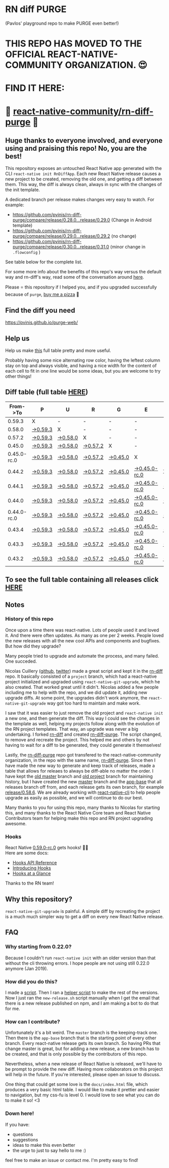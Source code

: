 # RN diff PURGE
(Pavlos' playground repo to make PURGE even better!)

# THIS REPO HAS MOVED TO THE OFFICIAL REACT-NATIVE-COMMUNITY ORGANIZATION. 😍
# FIND IT HERE:  
# 💪 [react-native-community/rn-diff-purge](https://github.com/react-native-community/rn-diff-purge) 🎉
## Huge thanks to everyone involved, and everyone using and praising this repo! No, you are the best!

This repository exposes an untouched React Native app generated with the CLI
`react-native init RnDiffApp`. Each new React Native release causes a new project to be created, removing the old one, and getting a diff between them. This way, the diff is always clean, always in sync with the changes of the init template.

A dedicated branch per release makes changes very easy
to watch. For example:

* https://github.com/pvinis/rn-diff-purge/compare/release/0.28.0...release/0.29.0
(Change in Android template)
* https://github.com/pvinis/rn-diff-purge/compare/release/0.29.0...release/0.29.2
(no change)
* https://github.com/pvinis/rn-diff-purge/compare/release/0.30.0...release/0.31.0
(minor change in `.flowconfig` )

See table below for the complete list.

For some more info about the benefits of this repo's way versus the default way and rn-diff's way, read some of the conversation around [here](https://github.com/react-native-community/discussions-and-proposals/issues/68#issuecomment-452227478).

Please :star: this repository if I helped you, and if you upgraded successfully because of `purge`, [buy me a pizza](https://www.buymeacoffee.com/DGWwHVZ4s) :pizza:

## Find the diff you need
https://pvinis.github.io/purge-web/

## Help us
Help us make [this](https://pvinis.github.io/rn-diff-purge) full table pretty and more useful.

Probably having some nice alternating row color, having the leftest column stay on top and always visible, and having a nice width for the content of each cell to fit in one line would be some ideas, but you are welcome to try other things!

## Diff table (full table [HERE](https://pvinis.github.io/rn-diff-purge))

| From->To    | P                                                                                               | U                                                                                               | R                                                                                               | G                                                                                               | E                                                                                                         |                                                                                                 | T                                                                                               | I                                                                                               | M                                                                                                    | E                                                                                          | !                                                                                          | !   |
| ----------- | ----------------------------------------------------------------------------------------------- | ----------------------------------------------------------------------------------------------- | ----------------------------------------------------------------------------------------------- | ----------------------------------------------------------------------------------------------- | --------------------------------------------------------------------------------------------------------- | ----------------------------------------------------------------------------------------------- | ----------------------------------------------------------------------------------------------- | ----------------------------------------------------------------------------------------------- | ---------------------------------------------------------------------------------------------------- | ------------------------------------------------------------------------------------------ | ------------------------------------------------------------------------------------------ | --- |
| 0.59.3      | X                                                                                               | -                                                                                               | -                                                                                               | -                                                                                               | -                                                                                                         | -                                                                                               | -                                                                                               | -                                                                                               | -                                                                                                    | -                                                                                          | -                                                                                          | -   |
| 0.58.0      | [->0.59.3](https://github.com/pvinis/rn-diff-purge/compare/release/0.58.0..release/0.59.3)      | X                                                                                               | -                                                                                               | -                                                                                               | -                                                                                                         | -                                                                                               | -                                                                                               | -                                                                                               | -                                                                                                    | -                                                                                          | -                                                                                          | -   |
| 0.57.2      | [->0.59.3](https://github.com/pvinis/rn-diff-purge/compare/release/0.57.2..release/0.59.3)      | [->0.58.0](https://github.com/pvinis/rn-diff-purge/compare/release/0.57.2..release/0.58.0)      | X                                                                                               | -                                                                                               | -                                                                                                         | -                                                                                               | -                                                                                               | -                                                                                               | -                                                                                                    | -                                                                                          | -                                                                                          | -   |
| 0.45.0      | [->0.59.3](https://github.com/pvinis/rn-diff-purge/compare/release/0.45.0..release/0.59.3)      | [->0.58.0](https://github.com/pvinis/rn-diff-purge/compare/release/0.45.0..release/0.58.0)      | [->0.57.2](https://github.com/pvinis/rn-diff-purge/compare/release/0.45.0..release/0.57.2)      | X                                                                                               | -                                                                                                         | -                                                                                               | -                                                                                               | -                                                                                               | -                                                                                                    | -                                                                                          | -                                                                                          | -   |
| 0.45.0-rc.0 | [->0.59.3](https://github.com/pvinis/rn-diff-purge/compare/release/0.45.0-rc.0..release/0.59.3) | [->0.58.0](https://github.com/pvinis/rn-diff-purge/compare/release/0.45.0-rc.0..release/0.58.0) | [->0.57.2](https://github.com/pvinis/rn-diff-purge/compare/release/0.45.0-rc.0..release/0.57.2) | [->0.45.0](https://github.com/pvinis/rn-diff-purge/compare/release/0.45.0-rc.0..release/0.45.0) | X                                                                                                         | -                                                                                               | -                                                                                               | -                                                                                               | -                                                                                                    | -                                                                                          | -                                                                                          | -   |
| 0.44.2      | [->0.59.3](https://github.com/pvinis/rn-diff-purge/compare/release/0.44.2..release/0.59.3)      | [->0.58.0](https://github.com/pvinis/rn-diff-purge/compare/release/0.44.2..release/0.58.0)      | [->0.57.2](https://github.com/pvinis/rn-diff-purge/compare/release/0.44.2..release/0.57.2)      | [->0.45.0](https://github.com/pvinis/rn-diff-purge/compare/release/0.44.2..release/0.45.0)      | [->0.45.0-rc.0](https://github.com/pvinis/rn-diff-purge/compare/release/0.44.2..release/0.45.0-rc.0)      | X                                                                                               | -                                                                                               | -                                                                                               | -                                                                                                    | -                                                                                          | -                                                                                          | -   |
| 0.44.1      | [->0.59.3](https://github.com/pvinis/rn-diff-purge/compare/release/0.44.1..release/0.59.3)      | [->0.58.0](https://github.com/pvinis/rn-diff-purge/compare/release/0.44.1..release/0.58.0)      | [->0.57.2](https://github.com/pvinis/rn-diff-purge/compare/release/0.44.1..release/0.57.2)      | [->0.45.0](https://github.com/pvinis/rn-diff-purge/compare/release/0.44.1..release/0.45.0)      | [->0.45.0-rc.0](https://github.com/pvinis/rn-diff-purge/compare/release/0.44.1..release/0.45.0-rc.0)      | [->0.44.2](https://github.com/pvinis/rn-diff-purge/compare/release/0.44.1..release/0.44.2)      | X                                                                                               | -                                                                                               | -                                                                                                    | -                                                                                          | -                                                                                          | -   |
| 0.44.0      | [->0.59.3](https://github.com/pvinis/rn-diff-purge/compare/release/0.44.0..release/0.59.3)      | [->0.58.0](https://github.com/pvinis/rn-diff-purge/compare/release/0.44.0..release/0.58.0)      | [->0.57.2](https://github.com/pvinis/rn-diff-purge/compare/release/0.44.0..release/0.57.2)      | [->0.45.0](https://github.com/pvinis/rn-diff-purge/compare/release/0.44.0..release/0.45.0)      | [->0.45.0-rc.0](https://github.com/pvinis/rn-diff-purge/compare/release/0.44.0..release/0.45.0-rc.0)      | [->0.44.2](https://github.com/pvinis/rn-diff-purge/compare/release/0.44.0..release/0.44.2)      | [->0.44.1](https://github.com/pvinis/rn-diff-purge/compare/release/0.44.0..release/0.44.1)      | X                                                                                               | -                                                                                                    | -                                                                                          | -                                                                                          | -   |
| 0.44.0-rc.0 | [->0.59.3](https://github.com/pvinis/rn-diff-purge/compare/release/0.44.0-rc.0..release/0.59.3) | [->0.58.0](https://github.com/pvinis/rn-diff-purge/compare/release/0.44.0-rc.0..release/0.58.0) | [->0.57.2](https://github.com/pvinis/rn-diff-purge/compare/release/0.44.0-rc.0..release/0.57.2) | [->0.45.0](https://github.com/pvinis/rn-diff-purge/compare/release/0.44.0-rc.0..release/0.45.0) | [->0.45.0-rc.0](https://github.com/pvinis/rn-diff-purge/compare/release/0.44.0-rc.0..release/0.45.0-rc.0) | [->0.44.2](https://github.com/pvinis/rn-diff-purge/compare/release/0.44.0-rc.0..release/0.44.2) | [->0.44.1](https://github.com/pvinis/rn-diff-purge/compare/release/0.44.0-rc.0..release/0.44.1) | [->0.44.0](https://github.com/pvinis/rn-diff-purge/compare/release/0.44.0-rc.0..release/0.44.0) | X                                                                                                    | -                                                                                          | -                                                                                          | -   |
| 0.43.4      | [->0.59.3](https://github.com/pvinis/rn-diff-purge/compare/release/0.43.4..release/0.59.3)      | [->0.58.0](https://github.com/pvinis/rn-diff-purge/compare/release/0.43.4..release/0.58.0)      | [->0.57.2](https://github.com/pvinis/rn-diff-purge/compare/release/0.43.4..release/0.57.2)      | [->0.45.0](https://github.com/pvinis/rn-diff-purge/compare/release/0.43.4..release/0.45.0)      | [->0.45.0-rc.0](https://github.com/pvinis/rn-diff-purge/compare/release/0.43.4..release/0.45.0-rc.0)      | [->0.44.2](https://github.com/pvinis/rn-diff-purge/compare/release/0.43.4..release/0.44.2)      | [->0.44.1](https://github.com/pvinis/rn-diff-purge/compare/release/0.43.4..release/0.44.1)      | [->0.44.0](https://github.com/pvinis/rn-diff-purge/compare/release/0.43.4..release/0.44.0)      | [->0.44.0-rc.0](https://github.com/pvinis/rn-diff-purge/compare/release/0.43.4..release/0.44.0-rc.0) | X                                                                                          | -                                                                                          | -   |
| 0.43.3      | [->0.59.3](https://github.com/pvinis/rn-diff-purge/compare/release/0.43.3..release/0.59.3)      | [->0.58.0](https://github.com/pvinis/rn-diff-purge/compare/release/0.43.3..release/0.58.0)      | [->0.57.2](https://github.com/pvinis/rn-diff-purge/compare/release/0.43.3..release/0.57.2)      | [->0.45.0](https://github.com/pvinis/rn-diff-purge/compare/release/0.43.3..release/0.45.0)      | [->0.45.0-rc.0](https://github.com/pvinis/rn-diff-purge/compare/release/0.43.3..release/0.45.0-rc.0)      | [->0.44.2](https://github.com/pvinis/rn-diff-purge/compare/release/0.43.3..release/0.44.2)      | [->0.44.1](https://github.com/pvinis/rn-diff-purge/compare/release/0.43.3..release/0.44.1)      | [->0.44.0](https://github.com/pvinis/rn-diff-purge/compare/release/0.43.3..release/0.44.0)      | [->0.44.0-rc.0](https://github.com/pvinis/rn-diff-purge/compare/release/0.43.3..release/0.44.0-rc.0) | [->0.43.4](https://github.com/pvinis/rn-diff-purge/compare/release/0.43.3..release/0.43.4) | X                                                                                          | -   |
| 0.43.2      | [->0.59.3](https://github.com/pvinis/rn-diff-purge/compare/release/0.43.2..release/0.59.3)      | [->0.58.0](https://github.com/pvinis/rn-diff-purge/compare/release/0.43.2..release/0.58.0)      | [->0.57.2](https://github.com/pvinis/rn-diff-purge/compare/release/0.43.2..release/0.57.2)      | [->0.45.0](https://github.com/pvinis/rn-diff-purge/compare/release/0.43.2..release/0.45.0)      | [->0.45.0-rc.0](https://github.com/pvinis/rn-diff-purge/compare/release/0.43.2..release/0.45.0-rc.0)      | [->0.44.2](https://github.com/pvinis/rn-diff-purge/compare/release/0.43.2..release/0.44.2)      | [->0.44.1](https://github.com/pvinis/rn-diff-purge/compare/release/0.43.2..release/0.44.1)      | [->0.44.0](https://github.com/pvinis/rn-diff-purge/compare/release/0.43.2..release/0.44.0)      | [->0.44.0-rc.0](https://github.com/pvinis/rn-diff-purge/compare/release/0.43.2..release/0.44.0-rc.0) | [->0.43.4](https://github.com/pvinis/rn-diff-purge/compare/release/0.43.2..release/0.43.4) | [->0.43.3](https://github.com/pvinis/rn-diff-purge/compare/release/0.43.2..release/0.43.3) | X   |

## To see the full table containing all releases click [HERE](https://pvinis.github.io/rn-diff-purge)

## Notes

### History of this repo

Once upon a time there was react-native. Lots of people used it and loved it. And there were often updates. As many as one per 2 weeks. People loved the new releases with all the new cool APIs and components and bugfixes. But how did they upgrade?

Many people tried to upgrade and automate the process, and many failed. One succeded.

Nicolas Cuillery ([github](https://github.com/ncuillery), [twitter](https://twitter.com/ncuillery)) made a great script and kept it in the [rn-diff](https://github.com/ncuillery/rn-diff) repo. It basically consisted of a `project` branch, which had a react-native project initialized and upgraded using `react-native-git-upgrade`, which he also created. That worked great until it didn't. Nicolas added a few people including me to help with the repo, and we did update it, adding new upgrade diffs. At some point, the upgrades didn't work anymore, the `react-native-git-upgrade` way got too hard to maintain and make work.

I saw that it was easier to just remove the old project and `react-native init` a new one, and then generate the diff. This way I could see the changes in the template as well, helping my projects follow along with the evolution of the RN project templates. That way, an upgrade was never a big undertaking. I forked [rn-diff](https://github.com/ncuillery/rn-diff) and created [rn-diff-purge](https://github.com/pvinis/rn-diff-purge). The script changed, to remove and recreate the project. This helped me and others by not having to wait for a diff to be generated, they could generate it themselves!

Lastly, the [rn-diff-purge](https://github.com/pvinis/rn-diff-purge) repo got transfered to the react-native-community organization, in the repo with the same name, [rn-diff-purge](https://github.com/react-native-community/rn-diff-purge). Since then I have made the new way to generate and keep track of releases, made a table that allows for releaes to always be diff-able no matter the order. I have kept the [old master](https://github.com/pvinis/rn-diff-purge/tree/old/master) branch and [old project](https://github.com/pvinis/rn-diff-purge/tree/old/project) branch for maintaining history, but I have created the new [master](https://github.com/pvinis/rn-diff-purge/tree/master) branch and the [app-base](https://github.com/pvinis/rn-diff-purge/tree/app-base) that all releases branch off from, and each release gets its own branch, for example [release/0.58.6](https://github.com/pvinis/rn-diff-purge/tree/release/0.58.6). We are already working with [react-native-cli](https://github.com/react-native-community/react-native-cli) to help people upgrade as easily as possible, and we will continue to do our best.

Many thanks to you for using this repo, many thanks to Nicolas for starting this, and many thanks to the React Native Core team and React Native Contributors team for helping make this repo and RN project upgrading awesome.

### Hooks
React Native [0.59.0-rc.0](https://github.com/pvinis/rn-diff-purge#version-changes) gets hooks! 🎉🥳  
Here are some docs:
- [Hooks API Reference](https://reactjs.org/docs/hooks-reference.html)
- [Introducing Hooks](https://reactjs.org/docs/hooks-intro.html)
- [Hooks at a Glance](https://reactjs.org/docs/hooks-overview.html)

Thanks to the RN team!

## Why this repository?
`react-native-git-upgrade` is painful. A simple diff by recreating the project is a much much simpler way to get a diff on every new React Native release.

## FAQ

### Why starting from 0.22.0?

Because I couldn't run `react-native init` with an older version than that without the cli throwing errors. I hope people are not using still 0.22.0 anymore (Jan 2019).

### How did you do this?

I made a [script](https://github.com/pvinis/rn-diff-purge/blob/master/new-release.sh). Then I ran a [helper script](https://github.com/pvinis/rn-diff-purge/blob/master/new-release.sh) to make the rest of the versions.
Now I just ran the `new-release.sh` script manually when I get the email that there is a new release published on npm, and I am making a bot to do that for me.

### How can I contribute?

Unfortunately it's a bit weird. The `master` branch is the keeping-track one. Then there is the `app-base` branch that is the starting point of every other branch. Every react-native release gets its own branch. So having PRs that change master is great, but for adding a new release, a new branch has to be created, and that is only possible by the contributors of this repo.

Nevertheless, when a new release of React Native is released, we'll have to be prompt to provide
the new diff. Having more collaborators on this project will help in the future. If you're interested, please open an issue to discuss.

One thing that could get some love is the `docs/index.html` file, which produces a very basic html table. I would like to make it prettier and easier to navigation, but my css-fu is level 0. I would love to see what you can do to make it so! <3

### Down here!

If you have: 
- questions
- suggestions
- ideas to make this even better
- the urge to just to say hello to me :)

feel free to make an issue or contact me. I'm pretty easy to find!
